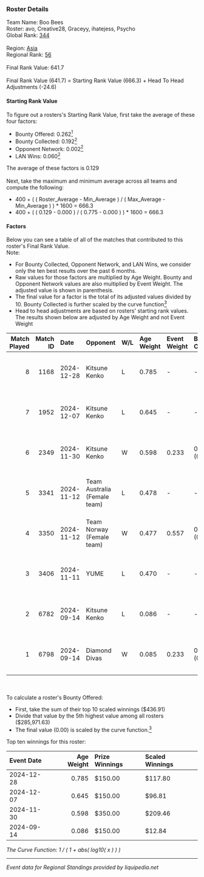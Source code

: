 ### Roster Details<br />
Team Name: Boo Bees<br />
Roster: avo, Creative28, Graceyy, ihatejess, Psycho<br />
Global Rank: [344](../../standings_global_2025_02_28.md)<br />
<br />
Region: [Asia]( ../../standings_asia_2025_02_28.md)<br />
Regional Rank: [56]( ../../standings_asia_2025_02_28.md)<br />
<br />
Final Rank Value:  641.7<br />
<br />
Final Rank Value (641.7) = Starting Rank Value (666.3) + Head To Head Adjustments (-24.6)<br />

#### Starting Rank Value<br />
To figure out a rosters's Starting Rank Value, first take the average of these four factors:<br />
- Bounty Offered: 0.262[<sup>1</sup>](#table2)
- Bounty Collected: 0.192[<sup>2</sup>](#table1)
- Opponent Network: 0.002[<sup>2</sup>](#table1)
- LAN Wins: 0.060[<sup>2</sup>](#table1)

The average of these factors is 0.129<br />
<br />
Next, take the maximum and minimum average across all teams and compute the following:<br />
- 400 + ( ( Roster_Average - Min_Average ) / ( Max_Average - Min_Average ) ) * 1600 = 666.3
- 400 + ( ( 0.129 - 0.000 ) / ( 0.775 - 0.000 ) ) * 1600 = 666.3


#### Factors<br />
Below you can see a table of all of the matches that contributed to this roster's Final Rank Value.<br />
Note:<br />

- For Bounty Collected, Opponent Network, and LAN Wins, we consider only the ten best results over the past 6 months.
- Raw values for those factors are multiplied by Age Weight. Bounty and Opponent Network values are also multiplied by Event Weight. The adjusted value is shown in parenthesis.
- The final value for a factor is the total of its adjusted values divided by 10. Bounty Collected is further scaled by the curve function[<sup>3</sup>](#curveFunction)
- Head to head adjustments are based on rosters' starting rank values. The results shown below are adjusted by Age Weight and not Event Weight
<span id="table1"></span><br />


| Match Played | Match ID | Date       | Opponent                     | W/L | Age Weight | Event Weight | Bounty Collected | Opponent Network | LAN Wins  | H2H Adj. | Roster                                      |
| -: | -: | :- | :- | :- | :- | :- | :- | :- | :- | -: | :- |
|            8 |     1168 | 2024-12-28 | Kitsune Kenko                | L   | 0.785      | -            | -                | -                | -         |   -11.51 | avo, Creative28, Graceyy, ihatejess, Psycho |
|            7 |     1952 | 2024-12-07 | Kitsune Kenko                | L   | 0.645      | -            | -                | -                | -         |    -9.74 | avo, Creative28, leafy, Psycho, queenza     |
|            6 |     2349 | 2024-11-30 | Kitsune Kenko                | W   | 0.598      | 0.233        | 0.004 (0.001)    | 0.128 (0.018)    | 0 (0.000) |    10.03 | avo, Creative28, ihatejess, leafy, queenza  |
|            5 |     3341 | 2024-11-12 | Team Australia (Female team) | L   | 0.478      | -            | -                | -                | -         |    -6.22 | avo, Graceyy, ihatejess, M3gzz, Pixar       |
|            4 |     3350 | 2024-11-12 | Team Norway (Female team)    | W   | 0.477      | 0.557        | 0.000 (0.000)    | 0.000 (0.000)    | 1 (0.477) |     2.85 | avo, Graceyy, ihatejess, M3gzz, Pixar       |
|            3 |     3406 | 2024-11-11 | YUME                         | L   | 0.470      | -            | -                | -                | -         |    -9.15 | avo, Graceyy, ihatejess, M3gzz, Pixar       |
|            2 |     6782 | 2024-09-14 | Kitsune Kenko                | L   | 0.086      | -            | -                | -                | -         |    -1.38 | avo, Graceyy, ihatejess, leafy, queenza     |
|            1 |     6798 | 2024-09-14 | Diamond Divas                | W   | 0.085      | 0.233        | 0.000 (0.000)    | 0.000 (0.000)    | 0 (0.000) |     0.49 | avo, Graceyy, ihatejess, leafy, queenza     |

<br />
<span id="table2"></span><br />
To calculate a roster's Bounty Offered:<br />

- First, take the sum of their top 10 scaled winnings ($436.91)
- Divide that value by the 5th highest value among all rosters ($285,971.63)
- The final value (0.00) is scaled by the curve function.[<sup>3</sup>](#curveFunction)

Top ten winnings for this roster:<br />

| Event Date | Age Weight | Prize Winnings | Scaled Winnings |
| :- | -: | :- | :- |
| 2024-12-28 |      0.785 | $150.00        | $117.80         |
| 2024-12-07 |      0.645 | $150.00        | $96.81          |
| 2024-11-30 |      0.598 | $350.00        | $209.46         |
| 2024-09-14 |      0.086 | $150.00        | $12.84          |


<span id="curveFunction"></span>_The Curve Function: 1 / ( 1 + abs( log10( x ) ) )_<br />

---
_Event data for Regional Standings provided by liquipedia.net_<br />
